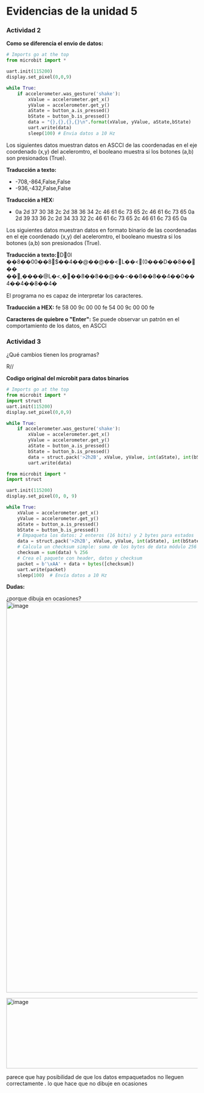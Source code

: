 
# Evidencias de la unidad 5

### Actividad 2

**Como se diferencia el envio de datos:**

```py
# Imports go at the top
from microbit import *

uart.init(115200)
display.set_pixel(0,0,9)

while True:
    if accelerometer.was_gesture('shake'):
        xValue = accelerometer.get_x()
        yValue = accelerometer.get_y()
        aState = button_a.is_pressed()
        bState = button_b.is_pressed()
        data = "{},{},{},{}\n".format(xValue, yValue, aState,bState)
        uart.write(data)
        sleep(100) # Envia datos a 10 Hz
```
Los siguientes datos muestran datos en ASCCI de las coordenadas en el eje coordenado (x,y) del aceleromtro, el booleano muestra si los botones (a,b) son presionados (True).

**Traducción a texto:** 

- -708,-864,False,False
- -936,-432,False,False

**Traducción a HEX:**
- 0a 2d 37 30 38 2c 2d 38 36 34 2c 46 61 6c 73 65 2c 46 61 6c 73 65 0a 2d 39 33 36 2c 2d 34 33 32 2c 46 61 6c 73 65 2c 46 61 6c 73 65 0a

Los siguientes datos muestran datos en formato binario de las coordenadas en el eje coordenado (x,y) del aceleromtro, el booleano muestra si los botones (a,b) son presionados (True).

**Traducción a texto:**D0l ��8��00��8$��4��@��@��<L��<(0���D��8���� ��,����@L�<,���8��8��@��<��8��8��4��0��4��4��8��4�

El programa no es capaz de interpretar los caracteres. 

**Traducción a HEX:** fe 58 00 9c 00 00 fe 54 00 9c 00 00 fe

**Caracteres de quiebre o "Enter":** Se puede observar un patrón en el comportamiento de los datos, en ASCCI




### Actividad 3


¿Qué cambios tienen los programas?

R//

**Codigo original del microbit para datos binarios**
```py
# Imports go at the top
from microbit import *
import struct
uart.init(115200)
display.set_pixel(0,0,9)

while True:
    if accelerometer.was_gesture('shake'):
        xValue = accelerometer.get_x()
        yValue = accelerometer.get_y()
        aState = button_a.is_pressed()
        bState = button_b.is_pressed()
        data = struct.pack('>2h2B', xValue, yValue, int(aState), int(bState))
        uart.write(data)
```


```py
from microbit import *
import struct

uart.init(115200)
display.set_pixel(0, 0, 9)

while True:
    xValue = accelerometer.get_x()
    yValue = accelerometer.get_y()
    aState = button_a.is_pressed()
    bState = button_b.is_pressed()
    # Empaqueta los datos: 2 enteros (16 bits) y 2 bytes para estados
    data = struct.pack('>2h2B', xValue, yValue, int(aState), int(bState))
    # Calcula un checksum simple: suma de los bytes de data módulo 256
    checksum = sum(data) % 256
    # Crea el paquete con header, datos y checksum
    packet = b'\xAA' + data + bytes([checksum])
    uart.write(packet)
    sleep(100)  # Envía datos a 10 Hz
```





 

**Dudas:**

¿porque dibuja en ocasiones?
<img width="1902" height="1026" alt="image" src="https://github.com/user-attachments/assets/37af0026-e3c4-4850-8e6d-0624de6be5a7" />


<img width="836" height="185" alt="image" src="https://github.com/user-attachments/assets/6d970a62-a6dd-405e-bec0-b783599096f3" /> 

parece que hay posibilidad de que los datos empaquetados no lleguen correctamente . lo que hace que no dibuje en ocasiones

 


